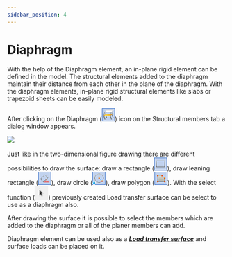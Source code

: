 ```yaml
---
sidebar_position: 4
---
```

# Diaphragm

With the help of the Diaphragm element, an in-plane rigid element can be defined in the model. The structural elements added to the diaphragm maintain their distance from each other in the plane of the diaphragm. With the diaphragm elements, in-plane rigid structural elements like slabs or trapezoid sheets can be easily modeled.

<!-- /wp:paragraph -->

<!-- wp:paragraph -->

After clicking on the Diaphragm (![](./img/wp-content-uploads-2021-04-cmd_create_diaphrag.png)) icon on the Structural members tab a dialog window appears.

<!-- /wp:paragraph -->

<!-- wp:image {"align":"center","id":8800,"width":308,"height":271,"sizeSlug":"full","linkDestination":"media"} -->

[![](https://Consteelsoftware.com/wp-content/uploads/2021/04/6-4-Diaphragm.png)](./img/wp-content-uploads-2021-04-6-4-Diaphragm.png)

<!-- /wp:image -->

<!-- wp:paragraph {"align":"justify"} -->

Just like in the two-dimensional figure drawing there are different possibilities to draw the surface: draw a rectangle (![](./img/wp-content-uploads-2021-04-cmd_draw_rect.png)), draw leaning rectangle (![](./img/wp-content-uploads-2021-04-cmd_draw_rect_leaning.png)), draw circle (![](./img/wp-content-uploads-2021-04-cmd_draw_cirlce.png)), draw polygon (![](./img/wp-content-uploads-2021-04-cmd_draw_polygon.png)). With the select function (![](./img/wp-content-uploads-2021-04-cmd_draw_select.png)) previously created Load transfer surface can be select to use as a diaphragm also.

<!-- /wp:paragraph -->

<!-- wp:paragraph {"align":"justify"} -->

After drawing the surface it is possible to select the members which are added to the diaphragm or all of the planer members can add.

<!-- /wp:paragraph -->

<!-- wp:paragraph -->

Diaphragm element can be used also as a **_[Load transfer surface](../6_0_structural-loads/6_3_load-types.md#load-transfer-surface)_** and surface loads can be placed on it.

<!-- /wp:paragraph -->
